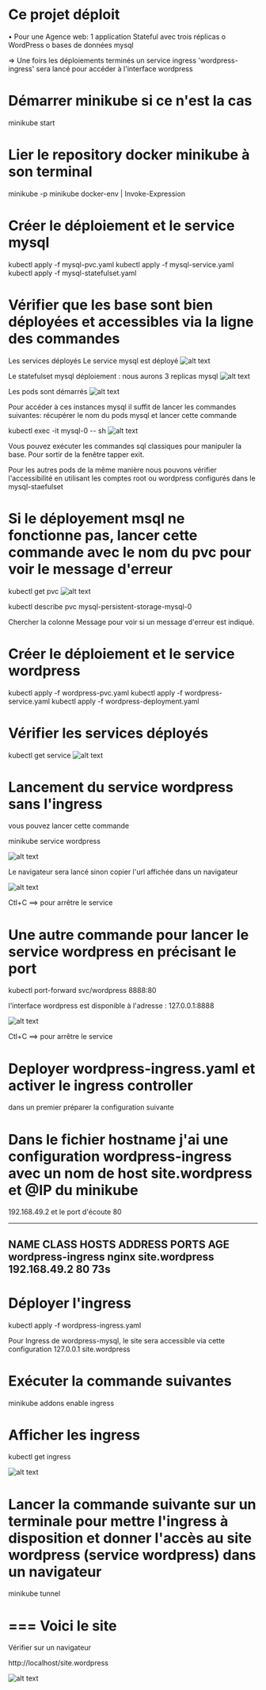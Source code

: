 # Ce projet déploit 
•	Pour une Agence web: 1 application Stateful avec trois réplicas
o	WordPress
o	bases de données mysql

=> Une foirs les déploiements terminés un service ingress 'wordpress-ingress' sera lancé pour accéder à l'interface wordpress

# Démarrer minikube si ce n'est la cas
minikube start

# Lier le repository docker minikube à son terminal
minikube -p minikube docker-env | Invoke-Expression

# Créer le déploiement et le service mysql
kubectl apply -f mysql-pvc.yaml
kubectl apply -f mysql-service.yaml
kubectl apply -f mysql-statefulset.yaml

# Vérifier que les base sont bien déployées et accessibles via la ligne des commandes

Les services déployés
Le service mysql est déployé
![alt text](images/image3.png)

Le statefulset mysql déploiement : nous aurons 3 replicas mysql 
![alt text](images/image5.png)

Les pods sont démarrés
![alt text](images/image4.png)

Pour accéder à ces instances mysql il suffit de lancer les commandes suivantes:
récupérer le nom du pods mysql et lancer cette commande

kubectl exec -it mysql-0 -- sh
![alt text](images/image6.png)

Vous pouvez exécuter les commandes sql classiques pour manipuler la base.
Pour sortir de la fenêtre tapper exit.

Pour les autres pods de la même manière nous pouvons vérifier l'accessibilité en utilisant les comptes root ou wordpress configurés dans le mysql-staefulset

# Si le déployement msql ne fonctionne pas, lancer cette commande avec le nom du pvc pour voir le message d'erreur
kubectl get pvc
![alt text](images/image7.png)

kubectl describe pvc mysql-persistent-storage-mysql-0

Chercher la colonne Message pour voir si un message d'erreur est indiqué.

# Créer le déploiement et le service wordpress
kubectl apply -f wordpress-pvc.yaml
kubectl apply -f wordpress-service.yaml
kubectl apply -f wordpress-deployment.yaml

# Vérifier les services déployés
kubectl get service
![alt text](images/image1.png)

# Lancement du service wordpress sans l'ingress
vous pouvez lancer cette commande

minikube service wordpress

![alt text](images/image8.png)

Le navigateur sera lancé sinon copier l'url affichée dans un navigateur

![alt text](images/image9.png)

Ctl+C ==> pour arrêtre le service

# Une autre commande pour lancer le service wordpress en précisant le port

kubectl port-forward svc/wordpress 8888:80

l'interface wordpress est disponible à l'adresse : 127.0.0.1:8888

![alt text](images/image10.png)

Ctl+C ==> pour arrêtre le service

# Deployer wordpress-ingress.yaml et activer le ingress controller
dans un premier préparer la configuration suivante

# Dans le fichier hostname j'ai une configuration wordpress-ingress avec un nom de host site.wordpress et @IP du minikube
192.168.49.2  et le port d'écoute 80

----------------------------------------------------------------------------------------
NAME              CLASS   HOSTS                     ADDRESS        PORTS   AGE
wordpress-ingress   nginx   site.wordpress            192.168.49.2   80    73s
----------------------------------------------------------------------------------------

# Déployer l'ingress
kubectl apply -f wordpress-ingress.yaml

Pour Ingress de wordpress-mysql, le site sera accessible via cette configuration
127.0.0.1 site.wordpress

# Exécuter la commande suivantes
minikube addons enable ingress

# Afficher les ingress
kubectl get ingress

![alt text](images/image11.png)


# Lancer la commande suivante sur un terminale pour mettre l'ingress à disposition et donner l'accès au site wordpress (service wordpress) dans un navigateur
minikube tunnel

=== Voici le site
=====================================================
Vérifier sur un navigateur

http://localhost/site.wordpress

 ![alt text](images/image.png)